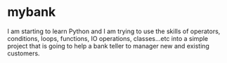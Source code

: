 # mybank
I am starting to learn Python and I am trying to use the skills of operators, conditions, loops, functions, IO operations, classes...etc into a simple project that is going to help a bank teller to manager new and existing customers.
